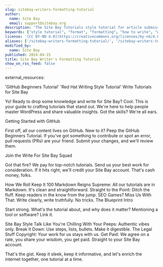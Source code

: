 ```yaml
---
slug: sitebay-writers-formatting-tutorial
author:
  name: Site Bay
  email: support@sitebay.org
description: 'The Site Bay Tutorials style tutorial for article submissions'
keywords: ["style tutorial", "format", "formatting", "how to write", "write for us", "write for sitebay", "sitebay support", "submissions"]
license: '[CC BY-ND 4.0](https://creativecommons.org/licenses/by-nd/4.0)'
aliases: ['/sitebay-writers-formatting-tutorial/', '/sitebay-writers-tutorial/', '/style-tutorial/']
modified_by:
  name: Site Bay
published: 2024-04-15
title: Site Bay Writer's Formatting Tutorial
show_on_rss_feed: false
---
```

external_resources:

'GitHub Beginners Tutorial'
'Red Hat Writing Style Tutorial'
Write Tutorials for Site Bay

Yo! Ready to drop some knowledge and write for Site Bay? Cool. This is your guide to crafting tutorials that stand out. We're here to help people master WordPress and share valuable insights. Got the skills? We're all ears.

Getting Started with GitHub

First off, all our content lives on GitHub. New to it? Peep the GitHub Beginners Tutorial. If you've got something to contribute or spot an error, pull requests (PRs) are your friend. Submit your changes, and we'll review them.

Join the Write For Site Bay Squad

Got that fire? We pay for top-notch tutorials. Send us your best work for consideration. If it hits right, we'll credit your Site Bay account. That's cash money, folks.

How We Roll
Keep It 100
Markdown Reigns Supreme: All our tutorials are in Markdown. It's clean and straightforward.
Straight to the Point: Ditch the fluff. Keep readers in the know from the jump.
SEO Games? Miss Us With That: Write clearly, write truthfully. No tricks.
The Blueprint
Intro

Start strong. What's the tutorial about, and why does it matter? Mentioning a tool or software? Link it.

Site Bay Style
Talk Like You're Chilling With Your Peeps: Authentic vibes only.
Break It Down: Use steps, lists, bullets. Make it digestible.
The Legal Stuff
Copyright: Your work for us stays with us.
Get Paid: We agree on a rate, you share your wisdom, you get paid. Straight to your Site Bay account.

That's the gist. Keep it sleek, keep it informative, and let's enrich the internet together, one tutorial at a time.